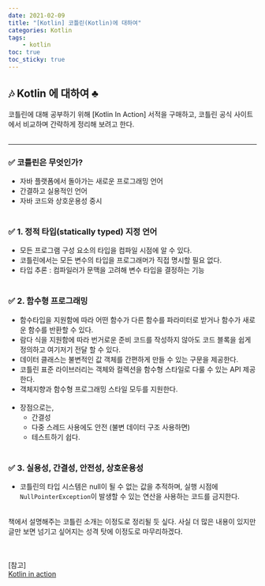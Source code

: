 ```yaml
---
date: 2021-02-09
title: "[Kotlin] 코틀린(Kotlin)에 대하여"
categories: Kotlin
tags:
    - kotlin
toc: true
toc_sticky: true
---
```

## 🎶 Kotlin 에 대하여 ♣

코틀린에 대해 공부하기 위해 [Kotlin In Action] 서적을 구매하고, 코틀린 공식 사이트에서 비교하며 간략하게 정리해 보려고 한다.  
&nbsp;  

---

### ✅ 코틀린은 무엇인가?  
- 자바 플랫폼에서 돌아가는 새로운 프로그래밍 언어  
- 간결하고 실용적인 언어  
- 자바 코드와 상호운용성 중시  
&nbsp;  

### ✅ 1. 정적 타입(statically typed) 지정 언어  
- 모든 프로그램 구성 요소의 타입을 컴파일 시점에 알 수 있다.  
- 코틀린에서는 모든 변수의 타입을 프로그래머가 직접 명시할 필요 없다.  
- 타입 추론 : 컴파일러가 문맥을 고려해 변수 타입을 결정하는 기능  
&nbsp;  

### ✅ 2. 함수형 프로그래밍  
- 함수타입을 지원함에 따라 어떤 함수가 다른 함수를 파라미터로 받거나 함수가 새로운 함수를 반환할 수 있다.  
- 람다 식을 지원함에 따라 번거로운 준비 코드를 작성하지 않아도 코드 블록을 쉽게 정의하고 여기저기 전달 할 수 있다.  
- 데이터 클래스는 불변적인 값 객체를 간편하게 만들 수 있는 구문을 제공한다.  
- 코틀린 표준 라이브러리는 객체와 컬렉션을 함수형 스타일로 다룰 수 있는 API 제공한다.  
- 객체지향과 함수형 프로그래밍 스타일 모두를 지원한다.  
&nbsp;  
- 장점으로는,
  - 간결성  
  - 다중 스레드 사용에도 안전 (불변 데이터 구조 사용하면)  
  - 테스트하기 쉽다.  
&nbsp;  

### ✅ 3. 실용성, 간결성, 안전성, 상호운용성  
- 코틀린의 타입 시스템은 null이 될 수 없는 값을 추적하며, 실행 시점에 `NullPointerException`이 발생할 수 있는 연산을 사용하는 코드를 금지한다.  

&nbsp;  
책에서 설명해주는 코틀린 소개는 이정도로 정리될 듯 싶다. 사실 더 많은 내용이 있지만 글만 보면 넘기고 싶어지는 성격 탓에 이정도로 마무리하겠다.  

&nbsp;  
&nbsp;  
[참고]  
[Kotlin in action](http://www.yes24.com/Product/Goods/55148593)  
